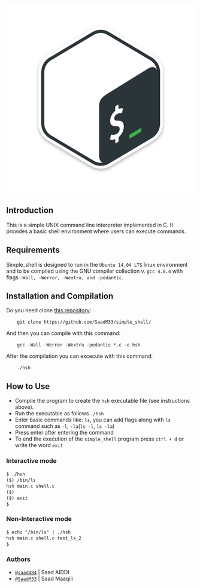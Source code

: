 <p align="center">
  <img src="image.png" alt="Alt text">
</p>

## Introduction
This is a simple UNIX command line interpreter implemented in C. It provides a basic shell environment where users can execute commands.

## Requirements
Simple_shell is designed to run in the `Ubuntu 14.04 LTS` linux environment and to be compiled using the GNU compiler collection v. `gcc 4.8.4` with flags `-Wall, -Werror, -Wextra, and -pedantic`.

## Installation and Compilation
Do you need clone [this repository](https://github.com/SaadM33/simple_shell/):
```
	git clone https://github.com/SaadM33/simple_shell/
```
And then you can compile with this command:
```
	gcc -Wall -Werror -Wextra -pedantic *.c -o hsh
```
After the compilation you can excecute with this command:
```
	./hsh
```

## How to Use

- Compile the program to create the `hsh` executable file (see instructions above).
- Run the executable as follows `./hsh`
- Enter basic commands like: `ls`, you can add flags along with `ls` command such as `-l`, `-la`(`ls -l`, `ls -la`)
- Press enter after entering the command
- To end the execution of the `simple_shell` program press `ctrl + d` or write the word `exit`

### Interactive mode

```
$ ./hsh
($) /bin/ls
hsh main.c shell.c
($)
($) exit
$
```

### Non-Interactive mode
```
$ echo "/bin/ls" | ./hsh
hsh main.c shell.c test_ls_2
$
```

### Authors

- [`@saad484`]() | Saad AIDDI
- [`@SaadM33`]() | Saad Maaqili

